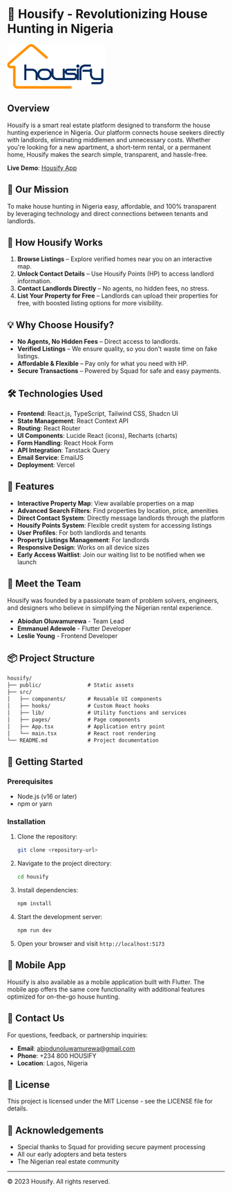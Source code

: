 
# 🏡 Housify - Revolutionizing House Hunting in Nigeria

![Housify Logo](/public/logo.png)

## Overview

Housify is a smart real estate platform designed to transform the house hunting experience in Nigeria. Our platform connects house seekers directly with landlords, eliminating middlemen and unnecessary costs. Whether you're looking for a new apartment, a short-term rental, or a permanent home, Housify makes the search simple, transparent, and hassle-free.

**Live Demo**: [Housify App](https://lovable.dev/projects/f64e400f-af66-4656-92a5-afec542595b3)

## 🚀 Our Mission

To make house hunting in Nigeria easy, affordable, and 100% transparent by leveraging technology and direct connections between tenants and landlords.

## 🎯 How Housify Works

1. **Browse Listings** – Explore verified homes near you on an interactive map.
2. **Unlock Contact Details** – Use Housify Points (HP) to access landlord information.
3. **Contact Landlords Directly** – No agents, no hidden fees, no stress.
4. **List Your Property for Free** – Landlords can upload their properties for free, with boosted listing options for more visibility.

## 💡 Why Choose Housify?

- **No Agents, No Hidden Fees** – Direct access to landlords.
- **Verified Listings** – We ensure quality, so you don't waste time on fake listings.
- **Affordable & Flexible** – Pay only for what you need with HP.
- **Secure Transactions** – Powered by Squad for safe and easy payments.

## 🛠️ Technologies Used

- **Frontend**: React.js, TypeScript, Tailwind CSS, Shadcn UI
- **State Management**: React Context API
- **Routing**: React Router
- **UI Components**: Lucide React (icons), Recharts (charts)
- **Form Handling**: React Hook Form
- **API Integration**: Tanstack Query
- **Email Service**: EmailJS
- **Deployment**: Vercel

## 🌟 Features

- **Interactive Property Map**: View available properties on a map
- **Advanced Search Filters**: Find properties by location, price, amenities
- **Direct Contact System**: Directly message landlords through the platform
- **Housify Points System**: Flexible credit system for accessing listings
- **User Profiles**: For both landlords and tenants
- **Property Listings Management**: For landlords
- **Responsive Design**: Works on all device sizes
- **Early Access Waitlist**: Join our waiting list to be notified when we launch

## 💙 Meet the Team

Housify was founded by a passionate team of problem solvers, engineers, and designers who believe in simplifying the Nigerian rental experience.

- **Abiodun Oluwamurewa** - Team Lead
- **Emmanuel Adewole** - Flutter Developer
- **Leslie Young** - Frontend Developer

## 📦 Project Structure

```
housify/
├── public/               # Static assets
├── src/
│   ├── components/       # Reusable UI components
│   ├── hooks/            # Custom React hooks
│   ├── lib/              # Utility functions and services
│   ├── pages/            # Page components
│   ├── App.tsx           # Application entry point
│   └── main.tsx          # React root rendering
└── README.md             # Project documentation
```

## 🚀 Getting Started

### Prerequisites

- Node.js (v16 or later)
- npm or yarn

### Installation

1. Clone the repository:
   ```bash
   git clone <repository-url>
   ```

2. Navigate to the project directory:
   ```bash
   cd housify
   ```

3. Install dependencies:
   ```bash
   npm install
   ```

4. Start the development server:
   ```bash
   npm run dev
   ```

5. Open your browser and visit `http://localhost:5173`

## 📱 Mobile App

Housify is also available as a mobile application built with Flutter. The mobile app offers the same core functionality with additional features optimized for on-the-go house hunting.

## 📧 Contact Us

For questions, feedback, or partnership inquiries:

- **Email**: abiodunoluwamurewa@gmail.com
- **Phone**: +234 800 HOUSIFY
- **Location**: Lagos, Nigeria

## 📄 License

This project is licensed under the MIT License - see the LICENSE file for details.

## 🙏 Acknowledgements

- Special thanks to Squad for providing secure payment processing
- All our early adopters and beta testers
- The Nigerian real estate community

---

&copy; 2023 Housify. All rights reserved.
